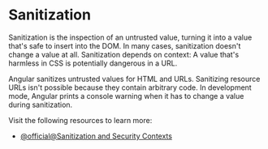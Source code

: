 # Sanitization

Sanitization is the inspection of an untrusted value, turning it into a value that's safe to insert into the DOM. In many cases, sanitization doesn't change a value at all. Sanitization depends on context: A value that's harmless in CSS is potentially dangerous in a URL.

Angular sanitizes untrusted values for HTML and URLs. Sanitizing resource URLs isn't possible because they contain arbitrary code. In development mode, Angular prints a console warning when it has to change a value during sanitization.

Visit the following resources to learn more:

- [@official@Sanitization and Security Contexts](https://angular.dev/best-practices/security#sanitization-and-security-contexts)
